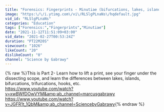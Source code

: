 ```yaml
---
title: "Forensics: Fingerprints - Minutiae (bifurcations, lakes, islands, bridges)"
image: "https:\/\/i.ytimg.com\/vi\/RLSlgPLnaNs\/hqdefault.jpg"
vid_id: "RLSlgPLnaNs"
categories: "Education"
tags: ["Forensics:","Fingerprints","Minutiae"]
date: "2021-11-12T11:51:09+03:00"
vid_date: "2021-02-27T00:53:24Z"
duration: "PT22M20S"
viewcount: "1026"
likeCount: "20"
dislikeCount: "0"
channel: "Science by Gabrawy"
---
```

{% raw %}This is Part 2- Learn how to lift a print, see your finger under the dissecting scope, and learn the differences between lakes, islands, bifurcations, trifurcations, hooks, etc.<br /><a rel="nofollow" target="blank" href="https://www.youtube.com/watch?v=xwBWfDOwVYM&amp;ab_channel=marcusgabrawy">https://www.youtube.com/watch?v=xwBWfDOwVYM&amp;ab_channel=marcusgabrawy</a><br /><a rel="nofollow" target="blank" href="https://www.youtube.com/watch?v=JGFR1t_1QbM&amp;ab_channel=SciencebyGabrawy">https://www.youtube.com/watch?v=JGFR1t_1QbM&amp;ab_channel=SciencebyGabrawy</a>{% endraw %}
